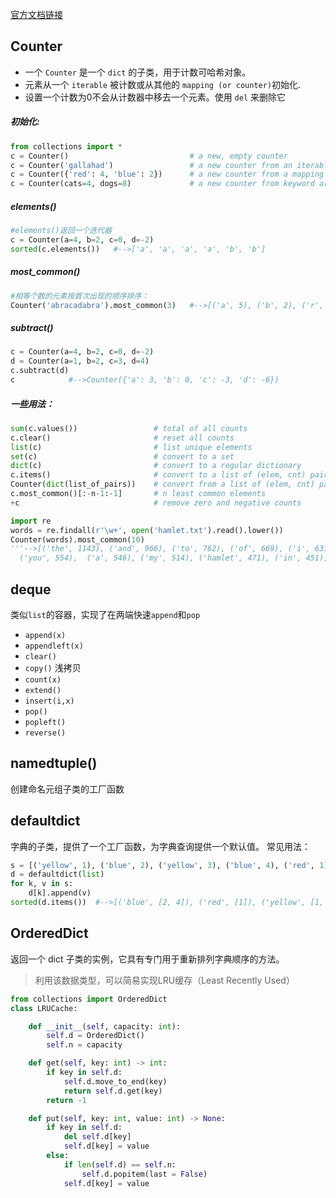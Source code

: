 [官方文档链接](https://docs.python.org/zh-cn/3/library/collections.html)

## Counter

- 一个 `Counter` 是一个 `dict` 的子类，用于计数可哈希对象。
- 元素从一个 `iterable` 被计数或从其他的 `mapping (or counter)`初始化.
- 设置一个计数为0不会从计数器中移去一个元素。使用 `del` 来删除它

##### 初始化:

```python
from collections import *
c = Counter()                           # a new, empty counter
c = Counter('gallahad')                 # a new counter from an iterable
c = Counter({'red': 4, 'blue': 2})      # a new counter from a mapping
c = Counter(cats=4, dogs=8)             # a new counter from keyword args
```

##### elements()

```python
#elements()返回一个迭代器
c = Counter(a=4, b=2, c=0, d=-2)
sorted(c.elements())   #-->['a', 'a', 'a', 'a', 'b', 'b']
```

##### most_common()

```python
#相等个数的元素按首次出现的顺序排序：
Counter('abracadabra').most_common(3)   #-->[('a', 5), ('b', 2), ('r', 2)]
```

##### subtract()

```python
c = Counter(a=4, b=2, c=0, d=-2)
d = Counter(a=1, b=2, c=3, d=4)
c.subtract(d)
c            #-->Counter({'a': 3, 'b': 0, 'c': -3, 'd': -6})
```

##### 一些用法：

```python
sum(c.values())                 # total of all counts
c.clear()                       # reset all counts
list(c)                         # list unique elements
set(c)                          # convert to a set
dict(c)                         # convert to a regular dictionary
c.items()                       # convert to a list of (elem, cnt) pairs
Counter(dict(list_of_pairs))    # convert from a list of (elem, cnt) pairs
c.most_common()[:-n-1:-1]       # n least common elements
+c                              # remove zero and negative counts
```

```python
import re
words = re.findall(r'\w+', open('hamlet.txt').read().lower())
Counter(words).most_common(10)
'''-->[('the', 1143), ('and', 966), ('to', 762), ('of', 669), ('i', 631),
  ('you', 554),  ('a', 546), ('my', 514), ('hamlet', 471), ('in', 451)]'''
```

## deque
类似`list`的容器，实现了在两端快速`append`和`pop`
- `append(x)`
- `appendleft(x)`
- `clear()`
- `copy()`  浅拷贝
- `count(x)`
- `extend()`
- `insert(i,x)`
- `pop()`
- `popleft()`
- `reverse()`

## namedtuple()
创建命名元组子类的工厂函数

## defaultdict
字典的子类，提供了一个工厂函数，为字典查询提供一个默认值。
常见用法：
```python
s = [('yellow', 1), ('blue', 2), ('yellow', 3), ('blue', 4), ('red', 1)]
d = defaultdict(list)
for k, v in s:
    d[k].append(v)
sorted(d.items())  #-->[('blue', [2, 4]), ('red', [1]), ('yellow', [1, 3])]
```

## OrderedDict

返回一个 dict 子类的实例，它具有专门用于重新排列字典顺序的方法。

>利用该数据类型，可以简易实现LRU缓存（Least Recently Used）

```python
from collections import OrderedDict
class LRUCache:

    def __init__(self, capacity: int):
        self.d = OrderedDict()
        self.n = capacity

    def get(self, key: int) -> int:
        if key in self.d:
            self.d.move_to_end(key)
            return self.d.get(key)
        return -1

    def put(self, key: int, value: int) -> None:
        if key in self.d:
            del self.d[key]
            self.d[key] = value
        else:
            if len(self.d) == self.n:
                self.d.popitem(last = False)
            self.d[key] = value
```
